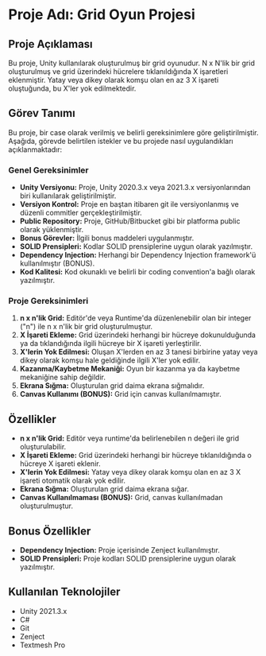 # Proje Adı: Grid Oyun Projesi

## Proje Açıklaması
Bu proje, Unity kullanılarak oluşturulmuş bir grid oyunudur. N x N'lik bir grid oluşturulmuş ve grid üzerindeki hücrelere tıklanıldığında X işaretleri eklenmiştir. Yatay veya dikey olarak komşu olan en az 3 X işareti oluştuğunda, bu X'ler yok edilmektedir. 

## Görev Tanımı
Bu proje, bir case olarak verilmiş ve belirli gereksinimlere göre geliştirilmiştir. Aşağıda, görevde belirtilen istekler ve bu projede nasıl uygulandıkları açıklanmaktadır:

### Genel Gereksinimler
- **Unity Versiyonu:** Proje, Unity 2020.3.x veya 2021.3.x versiyonlarından biri kullanılarak geliştirilmiştir.
- **Versiyon Kontrol:** Proje en baştan itibaren git ile versiyonlanmış ve düzenli commitler gerçekleştirilmiştir.
- **Public Repository:** Proje, GitHub/Bitbucket gibi bir platforma public olarak yüklenmiştir.
- **Bonus Görevler:** İlgili bonus maddeleri uygulanmıştır.
- **SOLID Prensipleri:** Kodlar SOLID prensiplerine uygun olarak yazılmıştır.
- **Dependency Injection:** Herhangi bir Dependency Injection framework'ü kullanılmıştır (BONUS).
- **Kod Kalitesi:** Kod okunaklı ve belirli bir coding convention'a bağlı olarak yazılmıştır.

### Proje Gereksinimleri
1. **n x n'lik Grid:** Editör'de veya Runtime'da düzenlenebilir olan bir integer ("n") ile n x n'lik bir grid oluşturulmuştur.
2. **X İşareti Ekleme:** Grid üzerindeki herhangi bir hücreye dokunulduğunda ya da tıklandığında ilgili hücreye bir X işareti yerleştirilir.
3. **X'lerin Yok Edilmesi:** Oluşan X'lerden en az 3 tanesi birbirine yatay veya dikey olarak komşu hale geldiğinde ilgili X'ler yok edilir.
4. **Kazanma/Kaybetme Mekaniği:** Oyun bir kazanma ya da kaybetme mekaniğine sahip değildir.
5. **Ekrana Sığma:** Oluşturulan grid daima ekrana sığmalıdır.
6. **Canvas Kullanımı (BONUS):** Grid için canvas kullanılmamıştır.


## Özellikler
- **n x n'lik Grid:** Editör veya runtime'da belirlenebilen n değeri ile grid oluşturulabilir.
- **X İşareti Ekleme:** Grid üzerindeki herhangi bir hücreye tıklanıldığında o hücreye X işareti eklenir.
- **X'lerin Yok Edilmesi:** Yatay veya dikey olarak komşu olan en az 3 X işareti otomatik olarak yok edilir.
- **Ekrana Sığma:** Oluşturulan grid daima ekrana sığar.
- **Canvas Kullanılmaması (BONUS):** Grid, canvas kullanılmadan oluşturulmuştur.

## Bonus Özellikler
- **Dependency Injection:** Proje içerisinde Zenject kullanılmıştır.
- **SOLID Prensipleri:** Proje kodları SOLID prensiplerine uygun olarak yazılmıştır.

## Kullanılan Teknolojiler
- Unity 2021.3.x
- C#
- Git
- Zenject
- Textmesh Pro
